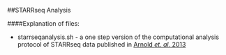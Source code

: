 ##STARRseq Analysis

####Explanation of files: 
+ starrseqanalysis.sh - a one step version of the computational analysis protocol of STARRseq data published in [Arnold *et. al.* 2013](http://science.sciencemag.org/content/339/6123/1074)

